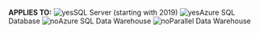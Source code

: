 <Token>**APPLIES TO:** ![yes](media/yes.png)SQL Server (starting with 2019) ![yes](media/yes.png)Azure SQL Database ![no](media/no.png)Azure SQL Data Warehouse ![no](media/no.png)Parallel Data Warehouse </Token>


